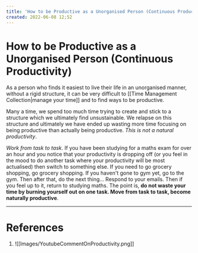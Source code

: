 ```yaml
---
title: 'How to be Productive as a Unorganised Person (Continuous Productivity)'
created: 2022-06-08 12;52
---
```

# How to be Productive as a Unorganised Person (Continuous Productivity)

As a person who finds it easiest to live their life in an unorganised manner, without a rigid structure, it can be very difficult to [[Time Management Collection|manage your time]] and to find ways to be productive. 

Many a time, we spend too much time trying to create and stick to a structure which we ultimately find unsustainable. We relapse on this structure and ultimately we have ended up wasting more time focusing on being productive than actually being productive. *This is not a natural productivity*. 

*Work from task to task*. If you have been studying for a maths exam for over an hour and you notice that your productivity is dropping off (or you feel in the mood to do another task where your productivity will be most actualised) then switch to something else. If you need to go grocery shopping, go grocery shopping. If you haven't gone to gym yet, go to the gym. Then after that, do the next thing... Respond to your emails. Then if you feel up to it, return to studying maths. The point is, **do not waste your time by burning yourself out on one task. Move from task to task, become naturally productive**. 

---
# References
1.  ![[Images/YoutubeCommentOnProductivity.png]]